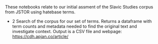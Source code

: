These notebooks relate to our initial assment of the Slavic Studies corpus from JSTOR using hatebase terms. 


- 2 Search of the corpus for our set of terms.  Returns a dataframe with term counts and metadata needed to find the original text and investigate context. Output is a CSV file and webpage: https://cdh.apjan.co/article/
